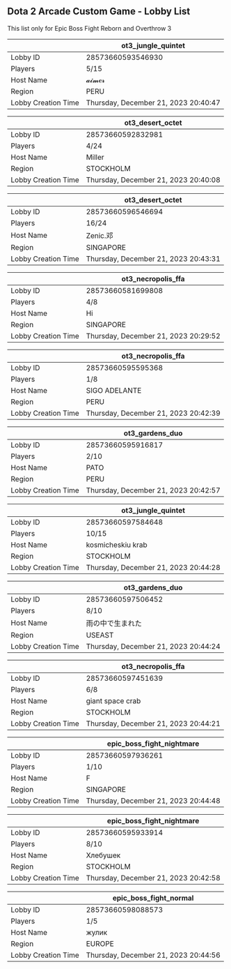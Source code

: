 ## Dota 2 Arcade Custom Game - Lobby List

This list only for Epic Boss Fight Reborn and Overthrow 3

|  | ot3_jungle_quintet |
| ------ | ------ |
| Lobby ID | 28573660593546930 |
| Players | 5/15 |
| Host Name | 𝓪𝓲𝓶𝒆𝓻 |
| Region | PERU |
| Lobby Creation Time | Thursday, December 21, 2023 20:40:47 |


|  | ot3_desert_octet |
| ------ | ------ |
| Lobby ID | 28573660592832981 |
| Players | 4/24 |
| Host Name | Miller |
| Region | STOCKHOLM |
| Lobby Creation Time | Thursday, December 21, 2023 20:40:08 |


|  | ot3_desert_octet |
| ------ | ------ |
| Lobby ID | 28573660596546694 |
| Players | 16/24 |
| Host Name | Zenic.邓 |
| Region | SINGAPORE |
| Lobby Creation Time | Thursday, December 21, 2023 20:43:31 |


|  | ot3_necropolis_ffa |
| ------ | ------ |
| Lobby ID | 28573660581699808 |
| Players | 4/8 |
| Host Name | Hi |
| Region | SINGAPORE |
| Lobby Creation Time | Thursday, December 21, 2023 20:29:52 |


|  | ot3_necropolis_ffa |
| ------ | ------ |
| Lobby ID | 28573660595595368 |
| Players | 1/8 |
| Host Name | SIGO ADELANTE |
| Region | PERU |
| Lobby Creation Time | Thursday, December 21, 2023 20:42:39 |


|  | ot3_gardens_duo |
| ------ | ------ |
| Lobby ID | 28573660595916817 |
| Players | 2/10 |
| Host Name | PATO |
| Region | PERU |
| Lobby Creation Time | Thursday, December 21, 2023 20:42:57 |


|  | ot3_jungle_quintet |
| ------ | ------ |
| Lobby ID | 28573660597584648 |
| Players | 10/15 |
| Host Name | kosmicheskiu krab |
| Region | STOCKHOLM |
| Lobby Creation Time | Thursday, December 21, 2023 20:44:28 |


|  | ot3_gardens_duo |
| ------ | ------ |
| Lobby ID | 28573660597506452 |
| Players | 8/10 |
| Host Name | 雨の中で生まれた |
| Region | USEAST |
| Lobby Creation Time | Thursday, December 21, 2023 20:44:24 |


|  | ot3_necropolis_ffa |
| ------ | ------ |
| Lobby ID | 28573660597451639 |
| Players | 6/8 |
| Host Name | giant space crab |
| Region | STOCKHOLM |
| Lobby Creation Time | Thursday, December 21, 2023 20:44:21 |


|  | epic_boss_fight_nightmare |
| ------ | ------ |
| Lobby ID | 28573660597936261 |
| Players | 1/10 |
| Host Name | F |
| Region | SINGAPORE |
| Lobby Creation Time | Thursday, December 21, 2023 20:44:48 |


|  | epic_boss_fight_nightmare |
| ------ | ------ |
| Lobby ID | 28573660595933914 |
| Players | 8/10 |
| Host Name | Хлебушек |
| Region | STOCKHOLM |
| Lobby Creation Time | Thursday, December 21, 2023 20:42:58 |


|  | epic_boss_fight_normal |
| ------ | ------ |
| Lobby ID | 28573660598088573 |
| Players | 1/5 |
| Host Name | жулик |
| Region | EUROPE |
| Lobby Creation Time | Thursday, December 21, 2023 20:44:56 |


